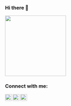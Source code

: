 ### Hi there 👋

<img height="200em" src="https://github-readme-stats.vercel.app/api?username=AbhiPakhare&show_icons=true&hide_border=true&&count_private=true&include_all_commits=true" />


### Connect with me:

[<img align="left" alt="Abhishek Pakhare | LinkedIn" width="22px" src="https://cdn.jsdelivr.net/npm/simple-icons@v3/icons/linkedin.svg" />][linkedin]
[<img align="left" alt="Abhishek Pakhare | Instagram" width="22px" src="https://cdn.jsdelivr.net/npm/simple-icons@v3/icons/instagram.svg" />][instagram]
[<img align="left" alt="Abhishek Pakhare | Stack Overflow" width="22px" src="https://cdn.jsdelivr.net/npm/simple-icons@v3/icons/stackoverflow.svg" />][stackoverflow]

<!--
**AbhiPakhare/AbhiPakhare** is a ✨ _special_ ✨ repository because its `README.md` (this file) appears on your GitHub profile.

Here are some ideas to get you started:

- 🔭 I’m currently working on ...
- 🌱 I’m currently learning ...
- 👯 I’m looking to collaborate on ...
- 🤔 I’m looking for help with ...
- 💬 Ask me about ...
- 📫 How to reach me: ...
- 😄 Pronouns: ...
- ⚡ Fun fact: ...
-->

[linkedin]: https://www.linkedin.com/in/abhishek-pakhare
[instagram]: https://instagram.com/abhi_pakhare__
[stackoverflow]: https://stackoverflow.com/users/11623848/abhishek-pakhare
